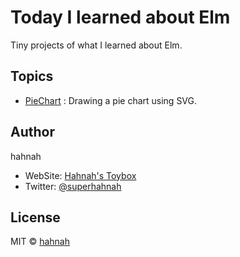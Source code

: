 # Today I learned about Elm

Tiny projects of what I learned about Elm.

## Topics

+ [PieChart](https://github.com/hahnah/til-elm/tree/master/pie-chart) : Drawing a pie chart using SVG.

## Author

hahnah

+ WebSite: [Hahnah's Toybox](https://superhahnah.com)
+ Twitter: [@superhahnah](https://twitter.com/superhahnah)

## License

MIT © [hahnah](https://superhahnah.com)
